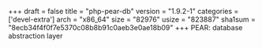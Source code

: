 +++
draft = false
title = "php-pear-db"
version = "1.9.2-1"
categories = ['devel-extra']
arch = "x86_64"
size = "82976"
usize = "823887"
sha1sum = "8ecb34f4f0f7e5370c08b8b91c0aeb3e0ae18b09"
+++
PEAR: database abstraction layer
